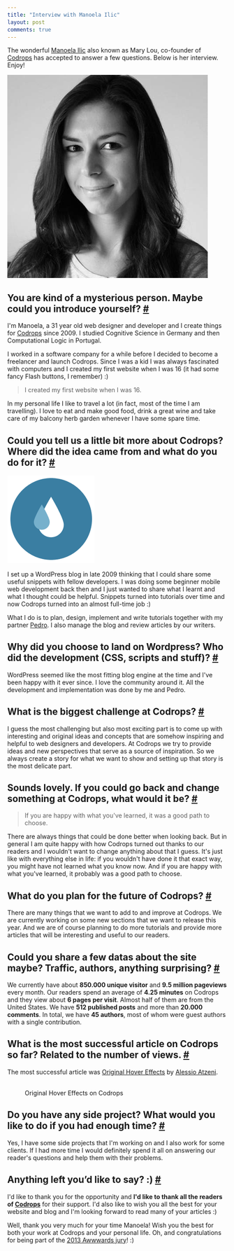 ```yaml
---
title: "Interview with Manoela Ilic"
layout: post
comments: true
---
```

<section>
<p class="explanation">The wonderful <a href="https://twitter.com/crnacura">Manoela Ilic</a> also known as Mary Lou, co-founder of <a href="http://tympanus.net/codrops/">Codrops</a> has accepted to answer a few questions. Below is her interview. Enjoy!</p>
</section>
<section id="introduction">
<img class="pull-image--left" src="/images/interview-manoela-ilic__manoela.jpg" alt="Photo Manoela Ilic">
<h2 class="h4"><span class="fontawesome-comments icon-left" style="color: #aaa"></span>You are kind of a mysterious person. Maybe could you introduce yourself? <a href="#introduction">#</a></h2>
<p>I'm Manoela, a 31 year old web designer and developer and I create things for <a href="http://tympanus.net/codrops/">Codrops</a> since 2009. I studied Cognitive Science in Germany and then Computational Logic in Portugal.</p>
<p>I worked in a software company for a while before I decided to become a freelancer and launch Codrops. Since I was a kid I was always fascinated with computers and I created my first website when I was 16 (it had some fancy Flash buttons, I remember) :)</p>
<blockquote class="pull-quote--right">I created my first website when I was 16.</blockquote>
<p>In my personal life I like to travel a lot (in fact, most of the time I am travelling). I love to eat and make good food, drink a great wine and take care of my balcony herb garden whenever I have some spare time.</p>
</section>
<section id="codrops">
<h2 class="h4"><span class="fontawesome-comments icon-left" style="color: #aaa"></span>Could you tell us a little bit more about Codrops? Where did the idea came from and what do you do for it? <a href="#codrops">#</a></h2>
<img class="pull-image--left" src="/images/interview-manoela-ilic__codrops.png" alt="Codrops logo" />
<p>I set up a WordPress blog in late 2009 thinking that I could share some useful snippets with fellow developers. I was doing some beginner mobile web development back then and I just wanted to share what I learnt and what I thought could be helpful. Snippets turned into tutorials over time and now Codrops turned into an almost full-time job :)  </p>
<p>What I do is to plan, design, implement and write tutorials together with my partner <a href="https://twitter.com/o_telho">Pedro</a>. I also manage the blog and review articles by our writers.</p>
</section>
<section id="why-wordpress">
<h2 class="h4"><span class="fontawesome-comments icon-left" style="color: #aaa"></span>Why did you choose to land on Wordpress? Who did the development (CSS, scripts and stuff)? <a href="#why-wordpress">#</a></h2>
<p>WordPress seemed like the most fitting blog engine at the time and I've been happy with it ever since. I love the community around it. 
All the development and implementation was done by me and Pedro.</p>
</section>
<section id="biggest-challenge">
<h2 class="h4"><span class="fontawesome-comments icon-left" style="color: #aaa"></span>What is the biggest challenge at Codrops? <a href="#biggest-challenge">#</a></h2>
<p>I guess the most challenging but also most exciting part is to come up with interesting and original ideas and concepts that are somehow inspiring and helpful to web designers and developers. At Codrops we try to provide ideas and new perspectives that serve as a source of inspiration. So we always create a story for what we want to show and setting up that story is the most delicate part. </p>
</section>
<section id="change-something">
<h2 class="h4"><span class="fontawesome-comments icon-left" style="color: #aaa"></span>Sounds lovely. If you could go back and change something at Codrops, what would it be? <a href="#change-something">#</a></h2>
<blockquote class="pull-quote--right">If you are happy with what you've learned, it was a good path to choose.</blockquote>
<p>There are always things that could be done better when looking back. But in general I am quite happy with how Codrops turned out thanks to our readers and I wouldn't want to change anything about that I guess. It's just like with everything else in life: if you wouldn't have done it that exact way, you might have not learned what you know now. And if you are happy with what you've learned, it probably was a good path to choose. </p>
</section>
<section id="future-of-codrops">
<h2 class="h4"><span class="fontawesome-comments icon-left" style="color: #aaa"></span>What do you plan for the future of Codrops? <a href="#future-of-codrops">#</a></h2>
<p>There are many things that we want to add to and improve at Codrops. We are currently working on some new sections that we want to release this year. And we are of course planning to do more tutorials and provide more articles that will be interesting and useful to our readers.</p>
</section>
<section id="data">
<h2 class="h4"><span class="fontawesome-comments icon-left" style="color: #aaa"></span>Could you share a few datas about the site maybe? Traffic, authors, anything surprising? <a href="#data">#</a></h2>
<p>We currently have about <strong>850.000 unique visitor</strong> and <strong>9.5 million pageviews</strong> every month. Our readers spend an average of <strong>4.25 minutes</strong> on Codrops and they view about <strong>6 pages per visit</strong>. Almost half of them are from the United States. We have <strong>512 published posts</strong> and more than <strong>20.000 comments</strong>. In total, we have <strong>45 authors</strong>, most of whom were guest authors with a single contribution. </p>
</section>
<section id="best-codrops-article">
<h2 class="h4"><span class="fontawesome-comments icon-left" style="color: #aaa"></span>What is the most successful article on Codrops so far? Related to the number of views. <a href="#best-codrops-article">#</a></h2>
<p>The most successful article was <a href="http://tympanus.net/codrops/2011/11/02/original-hover-effects-with-css3/">Original Hover Effects</a> by <a href="https://twitter.com/Bluxart">Alessio Atzeni</a>.</p>
<figure class="figure">
<a href="http://tympanus.net/codrops/2011/11/02/original-hover-effects-with-css3/"><img src="http://cdn2.tympanus.net/codrops/wp-content/uploads/2011/11/OriginalHoverEffects.jpg?84cd58" alt=""></a>
<figcaption>Original Hover Effects on Codrops</figcaption>
</figure>
</section>
<section id="side-projects">
<h2 class="h4"><span class="fontawesome-comments icon-left" style="color: #aaa"></span>Do you have any side project? What would you like to do if you had enough time? <a href="#side-projects">#</a></h2>
<p>Yes, I have some side projects that I'm working on and I also work for some clients. If I had more time I would definitely spend it all on answering our reader's questions and help them with their problems. </p>
</section>
<section id="final-words">
<h2 class="h4"><span class="fontawesome-comments icon-left" style="color: #aaa"></span>Anything left you’d like to say? :) <a href="#final-words">#</a></h2>
<p>I'd like to thank you for the opportunity and <strong>I'd like to thank all the readers of <a href="http://tympanus.com/codrops/">Codrops</a></strong> for their support. I'd also like to wish you all the best for your website and blog and I'm looking forward to read many of your articles :)</p>
<p class='explanation'>Well, thank you very much for your time Manoela! Wish you the best for both your work at Codrops and your personal life. Oh, and congratulations for being part of the <a href="http://www.awwwards.com/jury/2013">2013 Awwwards jury</a>! :)</p>
</section>
